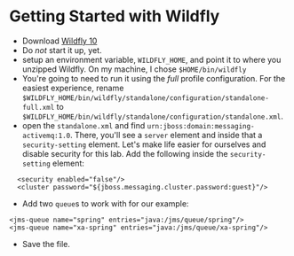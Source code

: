 # Getting Started with Wildfly

* Download [Wildfly 10](http://download.jboss.org/wildfly/10.0.0.Final/wildfly-10.0.0.Final.zip)
* Do _not_ start it up, yet.
* setup an environment variable, `WILDFLY_HOME`, and point it to where you unzipped Wildfly. On my machine, I chose `$HOME/bin/wildfly`
* You're going to need to run it using the _full_ profile configuration. For the easiest experience, rename  `$WILDFLY_HOME/bin/wildfly/standalone/configuration/standalone-full.xml` to `$WILDFLY_HOME/bin/wildfly/standalone/configuration/standalone.xml`.
* open the `standalone.xml` and find `urn:jboss:domain:messaging-activemq:1.0`. There, you'll see a `server` element and inside that a `security-setting` element. Let's make life easier for ourselves and disable security for this lab. Add the following inside the `security-setting` element:
```
  <security enabled="false"/>
  <cluster password="${jboss.messaging.cluster.password:guest}"/>
```
* Add two `queue`s to work with for our example:
```
<jms-queue name="spring" entries="java:/jms/queue/spring"/>
<jms-queue name="xa-spring" entries="java:/jms/queue/xa-spring"/>
```
* Save the file.
